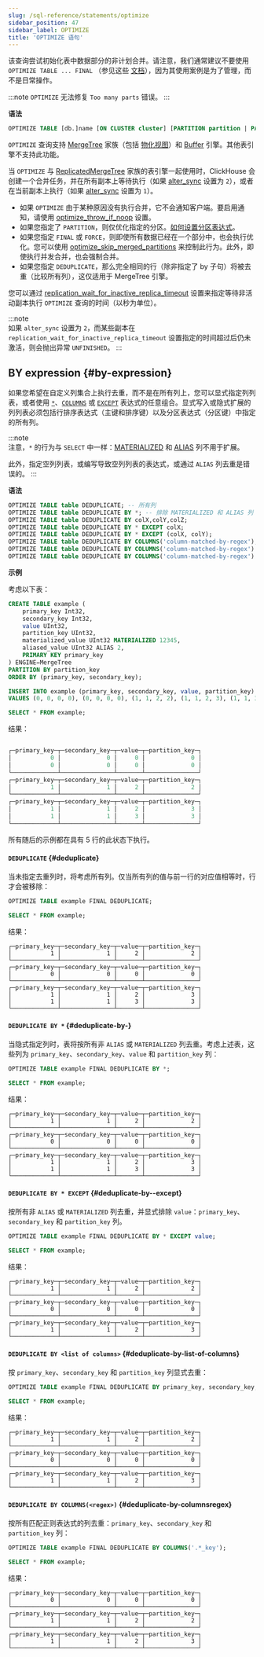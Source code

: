 ```yaml
---
slug: /sql-reference/statements/optimize
sidebar_position: 47
sidebar_label: OPTIMIZE
title: 'OPTIMIZE 语句'
---
```


该查询尝试初始化表中数据部分的非计划合并。请注意，我们通常建议不要使用 `OPTIMIZE TABLE ... FINAL` （参见这些 [文档](/optimize/avoidoptimizefinal)），因为其使用案例是为了管理，而不是日常操作。

:::note
`OPTIMIZE` 无法修复 `Too many parts` 错误。
:::

**语法**

``` sql
OPTIMIZE TABLE [db.]name [ON CLUSTER cluster] [PARTITION partition | PARTITION ID 'partition_id'] [FINAL | FORCE] [DEDUPLICATE [BY expression]]
```

`OPTIMIZE` 查询支持 [MergeTree](../../engines/table-engines/mergetree-family/mergetree.md) 家族（包括 [物化视图](/sql-reference/statements/create/view#materialized-view)）和 [Buffer](../../engines/table-engines/special/buffer.md) 引擎。其他表引擎不支持此功能。

当 `OPTIMIZE` 与 [ReplicatedMergeTree](../../engines/table-engines/mergetree-family/replication.md) 家族的表引擎一起使用时，ClickHouse 会创建一个合并任务，并在所有副本上等待执行（如果 [alter_sync](/operations/settings/settings#alter_sync) 设置为 `2`），或者在当前副本上执行（如果 [alter_sync](/operations/settings/settings#alter_sync) 设置为 `1`）。

- 如果 `OPTIMIZE` 由于某种原因没有执行合并，它不会通知客户端。要启用通知，请使用 [optimize_throw_if_noop](/operations/settings/settings#optimize_throw_if_noop) 设置。
- 如果您指定了 `PARTITION`，则仅优化指定的分区。[如何设置分区表达式](alter/partition.md#how-to-set-partition-expression)。
- 如果您指定 `FINAL` 或 `FORCE`，则即使所有数据已经在一个部分中，也会执行优化。您可以使用 [optimize_skip_merged_partitions](/operations/settings/settings#optimize_skip_merged_partitions) 来控制此行为。此外，即使执行并发合并，也会强制合并。
- 如果您指定 `DEDUPLICATE`，那么完全相同的行（除非指定了 by 子句）将被去重（比较所有列），这仅适用于 MergeTree 引擎。

您可以通过 [replication_wait_for_inactive_replica_timeout](/operations/settings/settings#replication_wait_for_inactive_replica_timeout) 设置来指定等待非活动副本执行 `OPTIMIZE` 查询的时间（以秒为单位）。

:::note    
如果 `alter_sync` 设置为 `2`，而某些副本在 `replication_wait_for_inactive_replica_timeout` 设置指定的时间超过后仍未激活，则会抛出异常 `UNFINISHED`。
:::

## BY expression {#by-expression}

如果您希望在自定义列集合上执行去重，而不是在所有列上，您可以显式指定列列表，或者使用 [`*`](../../sql-reference/statements/select/index.md#asterisk)、[`COLUMNS`](/sql-reference/statements/select#select-clause) 或 [`EXCEPT`](/sql-reference/statements/select#except) 表达式的任意组合。显式写入或隐式扩展的列列表必须包括行排序表达式（主键和排序键）以及分区表达式（分区键）中指定的所有列。

:::note    
注意，`*` 的行为与 `SELECT` 中一样：[MATERIALIZED](/sql-reference/statements/create/view#materialized-view) 和 [ALIAS](../../sql-reference/statements/create/table.md#alias) 列不用于扩展。

此外，指定空列列表，或编写导致空列列表的表达式，或通过 `ALIAS` 列去重是错误的。
:::

**语法**

``` sql
OPTIMIZE TABLE table DEDUPLICATE; -- 所有列
OPTIMIZE TABLE table DEDUPLICATE BY *; -- 排除 MATERIALIZED 和 ALIAS 列
OPTIMIZE TABLE table DEDUPLICATE BY colX,colY,colZ;
OPTIMIZE TABLE table DEDUPLICATE BY * EXCEPT colX;
OPTIMIZE TABLE table DEDUPLICATE BY * EXCEPT (colX, colY);
OPTIMIZE TABLE table DEDUPLICATE BY COLUMNS('column-matched-by-regex');
OPTIMIZE TABLE table DEDUPLICATE BY COLUMNS('column-matched-by-regex') EXCEPT colX;
OPTIMIZE TABLE table DEDUPLICATE BY COLUMNS('column-matched-by-regex') EXCEPT (colX, colY);
```

**示例**

考虑以下表：

``` sql
CREATE TABLE example (
    primary_key Int32,
    secondary_key Int32,
    value UInt32,
    partition_key UInt32,
    materialized_value UInt32 MATERIALIZED 12345,
    aliased_value UInt32 ALIAS 2,
    PRIMARY KEY primary_key
) ENGINE=MergeTree
PARTITION BY partition_key
ORDER BY (primary_key, secondary_key);
```

``` sql
INSERT INTO example (primary_key, secondary_key, value, partition_key)
VALUES (0, 0, 0, 0), (0, 0, 0, 0), (1, 1, 2, 2), (1, 1, 2, 3), (1, 1, 3, 3);
```

``` sql
SELECT * FROM example;
```
结果：

```sql

┌─primary_key─┬─secondary_key─┬─value─┬─partition_key─┐
│           0 │             0 │     0 │             0 │
│           0 │             0 │     0 │             0 │
└─────────────┴───────────────┴───────┴───────────────┘
┌─primary_key─┬─secondary_key─┬─value─┬─partition_key─┐
│           1 │             1 │     2 │             2 │
└─────────────┴───────────────┴───────┴───────────────┘
┌─primary_key─┬─secondary_key─┬─value─┬─partition_key─┐
│           1 │             1 │     2 │             3 │
│           1 │             1 │     3 │             3 │
└─────────────┴───────────────┴───────┴───────────────┘
```

所有随后的示例都在具有 5 行的此状态下执行。

#### `DEDUPLICATE` {#deduplicate}
当未指定去重列时，将考虑所有列。仅当所有列的值与前一行的对应值相等时，行才会被移除：

``` sql
OPTIMIZE TABLE example FINAL DEDUPLICATE;
```

``` sql
SELECT * FROM example;
```

结果：

```response
┌─primary_key─┬─secondary_key─┬─value─┬─partition_key─┐
│           1 │             1 │     2 │             2 │
└─────────────┴───────────────┴───────┴───────────────┘
┌─primary_key─┬─secondary_key─┬─value─┬─partition_key─┐
│           0 │             0 │     0 │             0 │
└─────────────┴───────────────┴───────┴───────────────┘
┌─primary_key─┬─secondary_key─┬─value─┬─partition_key─┐
│           1 │             1 │     2 │             3 │
│           1 │             1 │     3 │             3 │
└─────────────┴───────────────┴───────┴───────────────┘
```

#### `DEDUPLICATE BY *` {#deduplicate-by-}

当隐式指定列时，表将按所有非 `ALIAS` 或 `MATERIALIZED` 列去重。考虑上述表，这些列为 `primary_key`、`secondary_key`、`value` 和 `partition_key` 列：

```sql
OPTIMIZE TABLE example FINAL DEDUPLICATE BY *;
```

``` sql
SELECT * FROM example;
```

结果：

```response
┌─primary_key─┬─secondary_key─┬─value─┬─partition_key─┐
│           1 │             1 │     2 │             2 │
└─────────────┴───────────────┴───────┴───────────────┘
┌─primary_key─┬─secondary_key─┬─value─┬─partition_key─┐
│           0 │             0 │     0 │             0 │
└─────────────┴───────────────┴───────┴───────────────┘
┌─primary_key─┬─secondary_key─┬─value─┬─partition_key─┐
│           1 │             1 │     2 │             3 │
│           1 │             1 │     3 │             3 │
└─────────────┴───────────────┴───────┴───────────────┘
```

#### `DEDUPLICATE BY * EXCEPT` {#deduplicate-by--except}
按所有非 `ALIAS` 或 `MATERIALIZED` 列去重，并显式排除 `value`：`primary_key`、`secondary_key` 和 `partition_key` 列。

``` sql
OPTIMIZE TABLE example FINAL DEDUPLICATE BY * EXCEPT value;
```

``` sql
SELECT * FROM example;
```

结果：

```response
┌─primary_key─┬─secondary_key─┬─value─┬─partition_key─┐
│           1 │             1 │     2 │             2 │
└─────────────┴───────────────┴───────┴───────────────┘
┌─primary_key─┬─secondary_key─┬─value─┬─partition_key─┐
│           0 │             0 │     0 │             0 │
└─────────────┴───────────────┴───────┴───────────────┘
┌─primary_key─┬─secondary_key─┬─value─┬─partition_key─┐
│           1 │             1 │     2 │             3 │
└─────────────┴───────────────┴───────┴───────────────┘
```

#### `DEDUPLICATE BY <list of columns>` {#deduplicate-by-list-of-columns}

按 `primary_key`、`secondary_key` 和 `partition_key` 列显式去重：

```sql
OPTIMIZE TABLE example FINAL DEDUPLICATE BY primary_key, secondary_key, partition_key;
```

``` sql
SELECT * FROM example;
```
结果：

```response
┌─primary_key─┬─secondary_key─┬─value─┬─partition_key─┐
│           1 │             1 │     2 │             2 │
└─────────────┴───────────────┴───────┴───────────────┘
┌─primary_key─┬─secondary_key─┬─value─┬─partition_key─┐
│           0 │             0 │     0 │             0 │
└─────────────┴───────────────┴───────┴───────────────┘
┌─primary_key─┬─secondary_key─┬─value─┬─partition_key─┐
│           1 │             1 │     2 │             3 │
└─────────────┴───────────────┴───────┴───────────────┘
```

#### `DEDUPLICATE BY COLUMNS(<regex>)` {#deduplicate-by-columnsregex}

按所有匹配正则表达式的列去重：`primary_key`、`secondary_key` 和 `partition_key` 列：

```sql
OPTIMIZE TABLE example FINAL DEDUPLICATE BY COLUMNS('.*_key');
```

``` sql
SELECT * FROM example;
```

结果：

```response
┌─primary_key─┬─secondary_key─┬─value─┬─partition_key─┐
│           0 │             0 │     0 │             0 │
└─────────────┴───────────────┴───────┴───────────────┘
┌─primary_key─┬─secondary_key─┬─value─┬─partition_key─┐
│           1 │             1 │     2 │             2 │
└─────────────┴───────────────┴───────┴───────────────┘
┌─primary_key─┬─secondary_key─┬─value─┬─partition_key─┐
│           1 │             1 │     2 │             3 │
└─────────────┴───────────────┴───────┴───────────────┘
```
